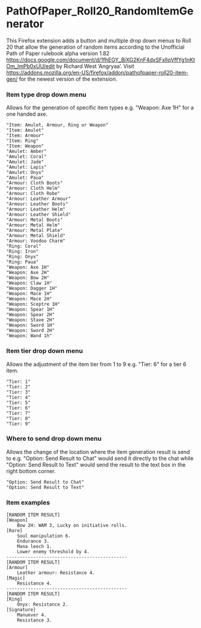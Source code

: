 # PathOfPaper_Roll20_RandomItemGenerator

This Firefox extension adds a button and multiple drop down menus to Roll 20 that allow the generation of random items according to the Unofficial Path of Paper rulebook alpha version 1.82 https://docs.google.com/document/d/1fhEGY_BiXG2KnF4dxSFxllqVffYg1nKtOm_lmPb0xUU/edit by Richard West ‘Angryaa’. Visit https://addons.mozilla.org/en-US/firefox/addon/pathofpaper-roll20-item-gen/ for the newest version of the extension.

### Item type drop down menu

Allows for the generation of specific item types e.g. "Weapon: Axe 1H" for a one handed axe.

    "Item: Amulet, Armour, Ring or Weapon"
    "Item: Amulet"
    "Item: Armour"
    "Item: Ring"
    "Item: Weapon"
    "Amulet: Amber"
    "Amulet: Coral"
    "Amulet: Jade"
    "Amulet: Lapis"
    "Amulet: Onyx"
    "Amulet: Paua"
    "Armour: Cloth Boots"
    "Armour: Cloth Helm"
    "Armour: Cloth Robe"
    "Armour: Leather Armour"
    "Armour: Leather Boots"
    "Armour: Leather Helm"
    "Armour: Leather Shield"
    "Armour: Metal Boots"
    "Armour: Metal Helm"
    "Armour: Metal Plate"
    "Armour: Metal Shield"
    "Armour: Voodoo Charm"
    "Ring: Coral"
    "Ring: Iron"
    "Ring: Onyx"
    "Ring: Paua"
    "Weapon: Axe 1H"
    "Weapon: Axe 2H"
    "Weapon: Bow 2H"
    "Weapon: Claw 1H"
    "Weapon: Dagger 1H"
    "Weapon: Mace 1H"
    "Weapon: Mace 2H"
    "Weapon: Sceptre 1H"
    "Weapon: Spear 1H"
    "Weapon: Spear 2H"
    "Weapon: Stave 2H"
    "Weapon: Sword 1H"
    "Weapon: Sword 2H"
    "Weapon: Wand 1h"
    
### Item tier drop down menu

Allows the adjustment of the item tier from 1 to 9 e.g. "Tier: 6" for a tier 6 item.

    "Tier: 1"
    "Tier: 2"
    "Tier: 3"
    "Tier: 4"
    "Tier: 5"
    "Tier: 6"
    "Tier: 7"
    "Tier: 8"
    "Tier: 9"

### Where to send drop down menu

Allows the change of the location where the item generation result is send to e.g. "Option: Send Result to Chat" would send it directly to the chat while "Option: Send Result to Text" would send the result to the text box in the right bottom corner.

    "Option: Send Result to Chat"
    "Option: Send Result to Text"
    
### Item examples
  
    [RANDOM ITEM RESULT]
    [Weapon]
        Bow 2H: WAM 3, Lucky on initiative rolls.
    [Rare]
        Soul manipulation 6.
        Endurance 3.
        Mana leech 1.
        Lower enemy threshold by 4.
    ---------------------------------------------
    [RANDOM ITEM RESULT]
    [Armour]
        Leather armour: Resistance 4.
    [Magic]
        Resistance 4.
    ---------------------------------------------
    [RANDOM ITEM RESULT]
    [Ring]
        Onyx: Resistance 2.
    [Signature]
        Manuever 4.
        Resistance 3.
